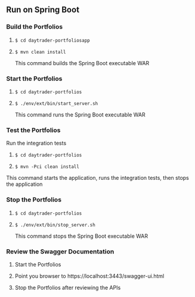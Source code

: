 
## Run on Spring Boot


### Build the Portfolios

1.  `$ cd daytrader-portfoliosapp`

2.  `$ mvn clean install`

    This command builds the Spring Boot executable WAR

### Start the Portfolios

1.  `$ cd daytrader-portfolios`

2.  `$ ./env/ext/bin/start_server.sh`

    This command runs the Spring Boot executable WAR
    
### Test the Portfolios

Run the integration tests
                                 
1.  `$ cd daytrader-portfolios`
    
2.  `$ mvn -Pci clean install`

This command starts the application, runs the integration tests, then stops the application
    
### Stop the Portfolios

1.  `$ cd daytrader-portfolios`

2.  `$ ./env/ext/bin/stop_server.sh`

    This command stops the Spring Boot executable WAR
    
### Review the Swagger Documentation

1.  Start the Portfolios

2.  Point you browser to https://localhost:3443/swagger-ui.html

3.  Stop the Portfolios after reviewing the APIs
